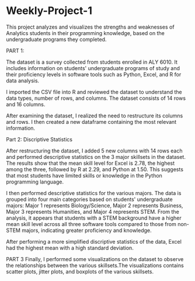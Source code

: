 # Weekly-Project-1
This project analyzes and visualizes the strengths and weaknesses of Analytics students in their programming knowledge, based on the undergraduate programs they completed.

PART 1:

The dataset is a survey collected from students enrolled in ALY 6010. It includes information
on students' undergraduate programs of study and their proficiency levels in software tools
such as Python, Excel, and R for data analysis.

I imported the CSV file into R and reviewed the
dataset to understand the data types, number of
rows, and columns. The dataset consists of 14
rows and 16 columns.

After examining the dataset, I realized
the need to restructure its columns and
rows. I then created a new dataframe
containing the most relevant
information.

Part 2: Discriptive Statistics

After restructuring the dataset, I added 5 new columns with 14 rows each and performed
descriptive statistics on the 3 major skillsets in the dataset. The results show that the mean skill
level for Excel is 2.78, the highest among the three, followed by R at 2.29, and Python at 1.50.
This suggests that most students have limited skills or knowledge in the Python programming
language.

I then performed descriptive statistics for the various majors. The data is grouped into four main categories based on students' undergraduate majors: Major 1 represents Biology/Science, Major 2 represents Business, Major 3 represents Humanities, and Major 4 represents STEM. From the analysis, it appears that students with a STEM background have a higher mean skill level across all three software tools compared to those from non-STEM majors, indicating greater proficiency and knowledge.

After performing a more simplified discriptive statistics
of the data, Excel had the highest mean with a high standard deviation.

PART 3
Finally, I performed some visualizations on the dataset to observe the relationships between the various skillsets.The visualizations contains scatter plots, jitter plots, and boxplots of the various skillsets.